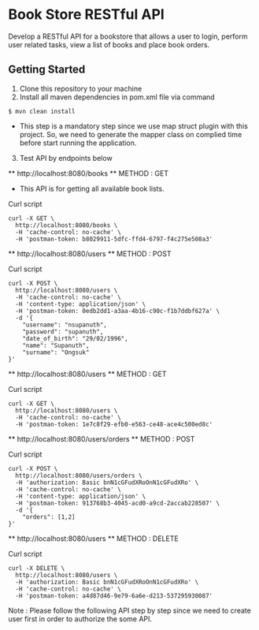 # Book Store RESTful API

Develop a RESTful API for a bookstore that allows a user to login, perform user related tasks,
view a list of books and place book orders.

## Getting Started

1) Clone this repository to your machine 
2) Install all maven dependencies in pom.xml file via command

```
$ mvn clean install
```
- This step is a mandatory step since we use map struct plugin with this project. So, we need to 
generate the mapper class on complied time before start running the application.

3) Test API by endpoints below 

** http://localhost:8080/books **
METHOD : GET

- This API is for getting all available book lists.

Curl script

```
curl -X GET \
  http://localhost:8080/books \
  -H 'cache-control: no-cache' \
  -H 'postman-token: b8029911-5dfc-ffd4-6797-f4c275e508a3'
```


** http://localhost:8080/users **
METHOD : POST

Curl script

```
curl -X POST \
  http://localhost:8080/users \
  -H 'cache-control: no-cache' \
  -H 'content-type: application/json' \
  -H 'postman-token: 0edb2dd1-a3aa-4b16-c90c-f1b7ddbf627a' \
  -d '{
	"username": "nsupanuth",
	"password": "supanuth",
	"date_of_birth": "29/02/1996",
	"name": "Supanuth",
	"surname": "Ongsuk"
}'
```

** http://localhost:8080/users **
METHOD : GET

Curl script

```
curl -X GET \
  http://localhost:8080/users \
  -H 'cache-control: no-cache' \
  -H 'postman-token: 1e7c8f29-efb0-e563-ce48-ace4c500ed8c'
```

** http://localhost:8080/users/orders **
METHOD : POST

Curl script

```
curl -X POST \
  http://localhost:8080/users/orders \
  -H 'authorization: Basic bnN1cGFudXRoOnN1cGFudXRo' \
  -H 'cache-control: no-cache' \
  -H 'content-type: application/json' \
  -H 'postman-token: 913768b3-4045-acd0-a9cd-2accab228507' \
  -d '{
	"orders": [1,2]
}'
```

** http://localhost:8080/users **
METHOD : DELETE

Curl script

```
curl -X DELETE \
  http://localhost:8080/users \
  -H 'authorization: Basic bnN1cGFudXRoOnN1cGFudXRo' \
  -H 'cache-control: no-cache' \
  -H 'postman-token: a4d87d46-9e79-6a6e-d213-537295930087'
```


Note : Please follow the following API step by step since we need to create user first in order to authorize 
the some API.



